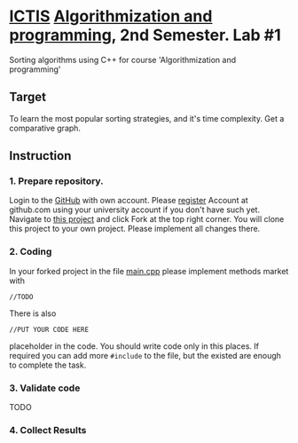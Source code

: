 # [ICTIS](http://ictis.sfedu.ru/) [Algorithmization and programming](https://teams.microsoft.com/l/team/19%3aO0HH8J1GghHXuUP-oLiJ3dZeS_cCX32opVsbXOaineI1%40thread.tacv2/conversations?groupId=ed397457-b8a1-48e0-af96-00920a873e6a&tenantId=19ba435d-e46c-436a-84f2-1b01e693e480), 2nd Semester. Lab #1
Sorting algorithms using C++ for course 'Algorithmization and programming'
## Target
To learn the most popular sorting strategies, and it's time complexity. Get a comparative graph.
## Instruction
### 1. Prepare repository.
Login to the [GitHub](https://github.com/) with own account. Please [register](https://github.com/signup?ref_cta=Sign+up&ref_loc=header+logged+out&ref_page=%2F&source=header-home) Account at github.com using your university account
if you don't have such yet. 
Navigate to [this project](https://github.com/elpilasgsm/sfedu-ictis-ap-sorting) and click Fork at the top right corner.
You will clone this project to your own project. Please implement all changes there.

### 2. Coding
In your forked project in the file [main.cpp](main.cpp#L87) please implement methods market with 

```//TODO```

There is also 

```//PUT YOUR CODE HERE```

placeholder in the code. You should write code only in this places. If required you can add more ```#include``` to the file, but the existed are enough to complete the task.

### 3. Validate code
TODO

### 4. Collect Results
